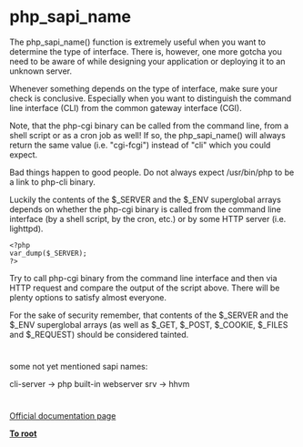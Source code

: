 # php_sapi_name





The php_sapi_name() function is extremely useful when you want to determine the type of interface. There is, however, one more gotcha you need to be aware of while designing your application or deploying it to an unknown server.

Whenever something depends on the type of interface, make sure your check is conclusive. Especially when you want to distinguish the command line interface (CLI) from the common gateway interface (CGI).

Note, that the php-cgi binary can be called from the command line, from a shell script or as a cron job as well! If so, the php_sapi_name() will always return the same value (i.e. &quot;cgi-fcgi&quot;) instead of &quot;cli&quot; which you could expect.

Bad things happen to good people. Do not always expect /usr/bin/php to be a link to php-cli binary.

Luckily the contents of the $_SERVER and the $_ENV superglobal arrays depends on whether the php-cgi binary is called from the command line interface (by a shell script, by the cron, etc.) or by some HTTP server (i.e. lighttpd).



```
<?php
var_dump($_SERVER);
?>
```


Try to call php-cgi binary from the command line interface and then via HTTP request and compare the output of the script above. There will be plenty options to satisfy almost everyone.

For the sake of security remember, that contents of the $_SERVER and the $_ENV superglobal arrays (as well as $_GET, $_POST, $_COOKIE, $_FILES and $_REQUEST) should be considered tainted.

  

#



some not yet mentioned sapi names:

cli-server -&gt; php built-in webserver
srv -&gt; hhvm

  

#

[Official documentation page](https://www.php.net/manual/en/function.php-sapi-name.php)

**[To root](/README.md)**